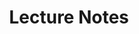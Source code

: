 ---
layout: collection
title: "Lecture Notes"
collection: lecture_notes
permalink: /lecture_notes/
---
